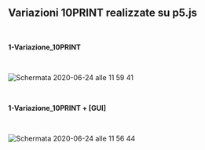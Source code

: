 ## Variazioni 10PRINT realizzate su p5.js

</br>

**1-Variazione_10PRINT**

</br>

![Schermata 2020-06-24 alle 11 59 41](https://user-images.githubusercontent.com/61871414/85538707-6f886680-b615-11ea-8e67-61a33d14ebf0.png)

</br>

**1-Variazione_10PRINT + [GUI]**

</br>

![Schermata 2020-06-24 alle 11 56 44](https://user-images.githubusercontent.com/61871414/85538785-80d17300-b615-11ea-9968-9c9dc5780265.png)
